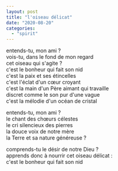 ```yaml
---
layout: post
title: "l'oiseau délicat"
date: "2020-08-20"
categories: 
  - "spirit"
---
```


entends-tu, mon ami ?  
vois-tu, dans le fond de mon regard  
cet oiseau qui s'agite ?  
c'est le bonheur qui fait son nid  
c'est la paix et ses étincelles  
c'est l'éclat d'un cœur croyant  
c'est la main d'un Père aimant qui travaille  
discret comme le son pur d'une vague  
c'est la mélodie d'un océan de cristal

entends-tu, mon ami ?  
le chant des chœurs célestes  
le cri silencieux des pierres  
la douce voix de notre mère  
la Terre et sa nature généreuse ?

comprends-tu le désir de notre Dieu ?  
apprends donc à nourrir cet oiseau délicat :  
c'est le bonheur qui fait son nid
